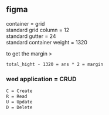 ## figma

container = grid  
standard grid column = 12  
standard gutter = 24  
standard container weight = 1320  

to get the margin >  
```shell
total_hight - 1320 = ans * 2 = margin
```
### wed application = CRUD

```bash
C = Create
R = Read
U = Update
D = Delete
```
